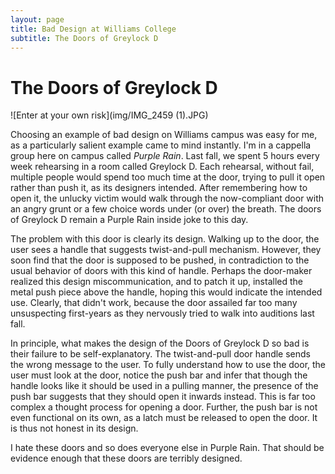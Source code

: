 ```yaml
---
layout: page
title: Bad Design at Williams College
subtitle: The Doors of Greylock D
---
```

# The Doors of Greylock D

![Enter at your own risk](img/IMG_2459 (1).JPG)

Choosing an example of bad design on Williams campus was easy for me, as a particularly salient example came to mind instantly. I'm in a cappella group here on campus called *Purple Rain*. Last fall, we spent 5 hours every week rehearsing in a room called Greylock D. Each rehearsal, without fail, multiple people would spend too much time at the door, trying to pull it open rather than push it, as its designers intended. After remembering how to open it, the unlucky victim would walk through the now-compliant door with an angry grunt or a few choice words under (or over) the breath. The doors of Greylock D remain a Purple Rain inside joke to this day.  

The problem with this door is clearly its design. Walking up to the door, the user sees a handle that suggests twist-and-pull mechanism. However, they soon find that the door is supposed to be pushed, in contradiction to the usual behavior of doors with this kind of handle. Perhaps the door-maker realized this design miscommunication, and to patch it up, installed the metal push piece above the handle, hoping this would indicate the intended use. Clearly, that didn't work, because the door assailed far too many unsuspecting first-years as they nervously tried to walk into auditions last fall.  

In principle, what makes the design of the Doors of Greylock D so bad is their failure to be self-explanatory. The twist-and-pull door handle sends the wrong message to the user. To fully understand how to use the door, the user must look at the door, notice the push bar and infer that though the handle looks like it should be used in a pulling manner, the presence of the push bar suggests that they should open it inwards instead. This is far too complex a thought process for opening a door. Further, the push bar is not even functional on its own, as a latch must be released to open the door. It is thus not honest in its design.  

I hate these doors and so does everyone else in Purple Rain. That should be evidence enough that these doors are terribly designed. 
